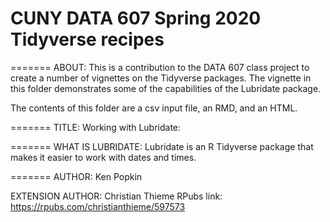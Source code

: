 # CUNY DATA 607 Spring 2020 Tidyverse recipes

=======
ABOUT:
This is a contribution to the DATA 607 class project to create a number of vignettes on the Tidyverse packages. The vignette in this folder demonstrates some of the capabilities of the Lubridate package.

The contents of this folder are a csv input file, an RMD, and an HTML.  

=======
TITLE: Working with Lubridate:

=======
WHAT IS LUBRIDATE:
Lubridate is an R Tidyverse package that makes it easier to work with dates and times.

=======
AUTHOR:
Ken Popkin

EXTENSION AUTHOR: 
Christian Thieme
RPubs link: https://rpubs.com/christianthieme/597573

